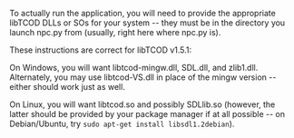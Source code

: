 To actually run the application, you will need to provide the appropriate
libTCOD DLLs or SOs for your system -- they must be in the directory you launch
npc.py from (usually, right here where npc.py is).

These instructions are correct for libTCOD v1.5.1:

On Windows, you will want libtcod-mingw.dll, SDL.dll, and zlib1.dll.
Alternately, you may use libtcod-VS.dll in place of the mingw version -- either
should work just as well.

On Linux, you will want libtcod.so and possibly SDLlib.so (however, the latter
should be provided by your package manager if at all possible -- on
Debian/Ubuntu, try ``sudo apt-get install libsdl1.2debian``).
